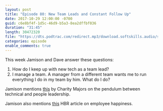 ```yaml
---
layout: post
title: "Episode 80: New Team Leads and Constant Follow Up"
date: 2017-10-29 12:00:00 -0700
guid: c6e8bf4f-1d5c-46d9-b5a3-8ea2dffbf036
duration: "31:45"
length: 30472320
file: "https://dts.podtrac.com/redirect.mp3/download.softskills.audio/sse-080.mp3"
categories: episode
enable_comments: true
---
```


This week Jamison and Dave answer these questions:

1. How do I keep up with new tech as a team lead?
2. I manage a team. A manager from a different team wants me to run everything I do in my team by him. What do I do?

Jamison mentions [this](https://charity.wtf/2017/05/11/the-engineer-manager-pendulum/) by Charity Majors on the pendulum between technical and people leadership.

Jamison also mentions [this](https://hbr.org/2016/12/if-your-boss-could-do-your-job-youre-more-likely-to-be-happy-at-work) HBR article on employee happiness.

